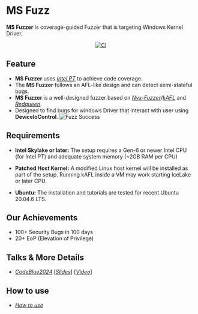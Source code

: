 # MS Fuzz
**MS Fuzzer** is coverage-guided Fuzzer that is targeting Windows Kernel Driver.



<p align="center">
  <a href="https://github.com/0dayResearchLab/kAFL/actions/workflows/CI.yml">
    <img src="https://github.com/0dayResearchLab/kAFL/actions/workflows/CI.yml/badge.svg" alt="CI">
  </a>
</p>

## Feature
- **MS Fuzzer** uses [_Intel PT_](https://www.intel.com/content/www/us/en/developer/videos/collecting-processor-trace-in-intel-system-debugger.html) to achieve code coverage. 
- The **MS Fuzzer** follows an AFL-like design and can detect semi-stateful bugs.
- **MS Fuzzer** is a well-designed fuzzer based on [_Nyx-Fuzzer_](https://nyx-fuzz.com)/[_kAFL_](https://github.com/IntelLabs/kAFL) and [_Redqueen_](https://github.com/RUB-SysSec/redqueen).
- Designed to find bugs for windows Driver that interact with user using **DeviceIoControl**.
![Fuzz Success](docs/installation/fuzz_overall.png?raw=true)
## Requirements

- **Intel Skylake or later:** The setup requires a Gen-6 or newer Intel CPU (for
  Intel PT) and adequate system memory (~2GB RAM per CPU)

- **Patched Host Kernel:** A modified Linux host kernel will be installed as part
  of the setup. Running kAFL inside a VM may work starting IceLake or later CPU.

- **Ubuntu:** The installation and tutorials are
  tested for recent Ubuntu 20.04.6 LTS.
## Our Achievements
- 100+ Security Bugs in 100 days
- 20+ EoP (Elevation of Privilege)

## Talks & More Details
- [_CodeBlue2024_](https://note.com/code_blue/n/n994e308f2f26/) [[_Slides_](CODEBLUE2024.pdf)] [[_Video_](https://www.youtube.com/watch?v=90ET7F3-T7I)]

## How to use
- [_How to use_](docs/installation/README.md)
